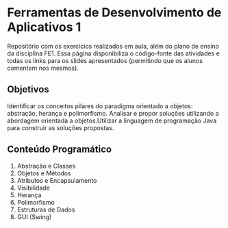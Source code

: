 # Ferramentas de Desenvolvimento de Aplicativos 1

Repositório com os exercícios realizados em aula, além do plano de ensino da disciplina FE1. Essa página disponibiliza o código-fonte das atividades e todas os links para os slides apresentados (permitindo que os alunos comentem nos mesmos).

## Objetivos

Identificar os conceitos pilares do paradigma orientado a objetos: abstração, herança e polimorfismo. Analisar e propor soluções utilizando a abordagem orientada a objetos.Utilizar a linguagem de programação Java para construir as soluções propostas.

## Conteúdo Programático

1. Abstração e Classes
2. Objetos e Métodos
3. Atributos e Encapsulamento
4. Visibilidade
5. Herança
6. Polimorfismo
7. Estruturas de Dados
8. GUI (Swing)
